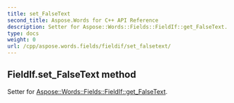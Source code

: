 ```yaml
---
title: set_FalseText
second_title: Aspose.Words for C++ API Reference
description: Setter for Aspose::Words::Fields::FieldIf::get_FalseText. 
type: docs
weight: 0
url: /cpp/aspose.words.fields/fieldif/set_falsetext/
---
```

## FieldIf.set_FalseText method


Setter for [Aspose::Words::Fields::FieldIf::get_FalseText](./get_falsetext/).


